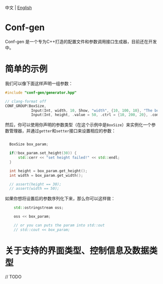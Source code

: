 中文 | [English](README.md)

# Conf-gen

Conf-gen 是一个专为C++打造的配置文件和参数调用接口生成器，目前还在开发中。

# 简单的示例

我们可以像下面这样声明一组参数：
```cpp
#include "conf-gen/generator.hpp"

// clang-format off
CONF_GROUP(BoxSize,
            Input(Int, width, 10, Show, "width", {10, 100, 10}, "The box width, should be multiple of 10 in [10, 100]"),
            Input(Int, height, .value = 50, .ctrl = {10, 200, 20}, .comment = "box's height"));

```

然后，你可以使用你声明的参数类型（在这个示例中是`BoxSize`）来实例化一个参数管理器，并通过`getter`和`setter`接口来设置相应的参数：

```cpp

  BoxSize box_param;

  if(!box_param.set_height(30)) {
      std::cerr << "set height failed!" << std::endl;
  }

  int height = box_param.get_height();
  int width = box_param.get_width();

  // assert(height == 30);
  // assert(width == 50);
```

如果你想将设置后的参数序列化下来，那么你可以这样做：
```cpp
    std::ostringstream oss;

    oss << box_param;

    // or you can puts the param into std::out
    // std::cout << box_param;
```

# 关于支持的界面类型、控制信息及数据类型

// TODO